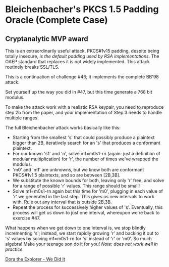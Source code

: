 # Bleichenbacher's PKCS 1.5 Padding Oracle (Complete Case)

## Cryptanalytic MVP award

This is an extraordinarily useful attack. PKCS#1v15 padding, despite
being totally insecure, *is the default padding used by RSA
implementations*. The OAEP standard that replaces it is not widely
implemented. This attack routinely breaks SSL/TLS.

This is a continuation of challenge #46; it implements the complete
BB'98 attack.

Set yourself up the way you did in #47, but this time generate a 768
bit modulus.

To make the attack work with a realistic RSA keypair, you need to
reproduce step 2b from the paper, and your implementation of Step 3
needs to handle multiple ranges.

The full Bleichenbacher attack works basically like this:

- Starting from the smallest 's' that could possibly produce a
  plaintext bigger than 2B, iteratively search for an 's' that
  produces a conformant plaintext.
- For our known 's1' and 'n', solve m1=m0s1-rn (again: just a
  definition of modular multiplication) for 'r', the number of times
  we've wrapped the modulus.
- 'm0' and 'm1' are unknowns, but we know both are conformant
  PKCS#1v1.5 plaintexts, and so are between [2B,3B].
- We substitute the known bounds for both, leaving only 'r' free, and
  solve for a range of possible 'r' values. This range should be
  small!
- Solve m1=m0s1-rn again but this time for 'm0', plugging in each
  value of 'r' we generated in the last step. This gives us new
  intervals to work with. Rule out any interval that is outside 2B,3B.
- Repeat the process for successively higher values of 's'.
  Eventually, this process will get us down to just one interval,
  whereupon we're back to exercise #47.

What happens when we get down to one interval is, we stop blindly
incrementing 's'; instead, we start rapidly growing 'r' and backing it
out to 's' values by solving m1=m0s1-rn for 's' instead of 'r' or
'm0'. So much algebra! Make your teenage son do it for you! *Note:
does not work well in practice*

[Dora the Explorer - We Did It](https://www.youtube.com/watch?v=SBCw4_XgouA)

